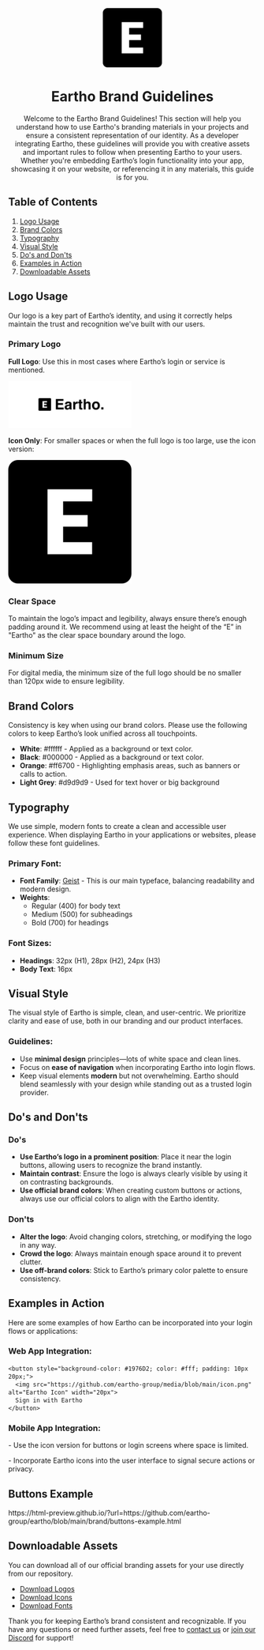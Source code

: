 <div align="center">
  <a href="https://eartho.io">
    <img src="https://github.com/eartho-group/media/blob/main/icon.png" alt="Eartho Logo" width="120">
  </a>
  <h1>Eartho Brand Guidelines</h1>
  <p>Welcome to the Eartho Brand Guidelines! This section will help you understand how to use Eartho's branding materials in your projects and ensure a consistent representation of our identity. As a developer integrating Eartho, these guidelines will provide you with creative assets and important rules to follow when presenting Eartho to your users. Whether you're embedding Eartho’s login functionality into your app, showcasing it on your website, or referencing it in any materials, this guide is for you.</p>
</div>

<h2>Table of Contents</h2>
<ol>
  <li><a href="#logo-usage">Logo Usage</a></li>
  <li><a href="#brand-colors">Brand Colors</a></li>
  <li><a href="#typography">Typography</a></li>
  <li><a href="#visual-style">Visual Style</a></li>
  <li><a href="#dos-and-donts">Do's and Don'ts</a></li>
  <li><a href="#examples-in-action">Examples in Action</a></li>
  <li><a href="#downloadable-assets">Downloadable Assets</a></li>
</ol>

<h2 id="logo-usage">Logo Usage</h2>
<p>Our logo is a key part of Eartho’s identity, and using it correctly helps maintain the trust and recognition we've built with our users.</p>

<h3>Primary Logo</h3>
<p><b>Full Logo</b>: Use this in most cases where Eartho’s login or service is mentioned.</p>
<img src="https://github.com/eartho-group/media/blob/main/eartho_cover_1.png" alt="Eartho Icon" width="250">
<p><b>Icon Only</b>: For smaller spaces or when the full logo is too large, use the icon version:</p>
<img src="https://github.com/eartho-group/media/blob/main/icon.png" alt="Eartho Logo" width="250">

<h3>Clear Space</h3>
<p>To maintain the logo’s impact and legibility, always ensure there’s enough padding around it. We recommend using at least the height of the “E” in "Eartho" as the clear space boundary around the logo.</p>

<h3>Minimum Size</h3>
<p>For digital media, the minimum size of the full logo should be no smaller than 120px wide to ensure legibility.</p>

<h2 id="brand-colors">Brand Colors</h2>
<p>Consistency is key when using our brand colors. Please use the following colors to keep Eartho’s look unified across all touchpoints.</p>
<ul>
  <li><b>White</b>: #ffffff - Applied as a background or text color.</li>
  <li><b>Black</b>: #000000 - Applied as a background or text color.</li>
  <li><b>Orange</b>: #ff6700 - Highlighting emphasis areas, such as banners or calls to action.</li>
  <li><b>Light Grey</b>: #d9d9d9 - Used for text hover or big background</li>
</ul>


<h2 id="typography">Typography</h2>
<p>We use simple, modern fonts to create a clean and accessible user experience. When displaying Eartho in your applications or websites, please follow these font guidelines.</p>

<h3>Primary Font:</h3>
<ul>
  <li><b>Font Family</b>: <a href="https://vercel.com/font">Geist</a> - This is our main typeface, balancing readability and modern design.</li>
  <li><b>Weights</b>:
    <ul>
      <li>Regular (400) for body text</li>
      <li>Medium (500) for subheadings</li>
      <li>Bold (700) for headings</li>
    </ul>
  </li>
</ul>

<h3>Font Sizes:</h3>
<ul>
  <li><b>Headings</b>: 32px (H1), 28px (H2), 24px (H3)</li>
  <li><b>Body Text</b>: 16px</li>
</ul>

<h2 id="visual-style">Visual Style</h2>
<p>The visual style of Eartho is simple, clean, and user-centric. We prioritize clarity and ease of use, both in our branding and our product interfaces.</p>

<h3>Guidelines:</h3>
<ul>
  <li>Use <b>minimal design</b> principles—lots of white space and clean lines.</li>
  <li>Focus on <b>ease of navigation</b> when incorporating Eartho into login flows.</li>
  <li>Keep visual elements <b>modern</b> but not overwhelming. Eartho should blend seamlessly with your design while standing out as a trusted login provider.</li>
</ul>

<h2 id="dos-and-donts">Do's and Don'ts</h2>

<h3>Do's</h3>
<ul>
  <li><b>Use Eartho’s logo in a prominent position</b>: Place it near the login buttons, allowing users to recognize the brand instantly.</li>
  <li><b>Maintain contrast</b>: Ensure the logo is always clearly visible by using it on contrasting backgrounds.</li>
  <li><b>Use official brand colors</b>: When creating custom buttons or actions, always use our official colors to align with the Eartho identity.</li>
</ul>

<h3>Don'ts</h3>
<ul>
  <li><b>Alter the logo</b>: Avoid changing colors, stretching, or modifying the logo in any way.</li>
  <li><b>Crowd the logo</b>: Always maintain enough space around it to prevent clutter.</li>
  <li><b>Use off-brand colors</b>: Stick to Eartho’s primary color palette to ensure consistency.</li>
</ul>

<h2 id="examples-in-action">Examples in Action</h2>
<p>Here are some examples of how Eartho can be incorporated into your login flows or applications:</p>

<h3>Web App Integration:</h3>
<pre><code>&lt;button style="background-color: #1976D2; color: #fff; padding: 10px 20px;"&gt;
  &lt;img src="https://github.com/eartho-group/media/blob/main/icon.png" alt="Eartho Icon" width="20px"&gt;
  Sign in with Eartho
&lt;/button&gt;
</code></pre>

<h3>Mobile App Integration:</h3>
<p>- Use the icon version for buttons or login screens where space is limited.</p>
<p>- Incorporate Eartho icons into the user interface to signal secure actions or privacy.</p>

<h2 id="downloadable-assets">Buttons Example</h2>
<p>
https://html-preview.github.io/?url=https://github.com/eartho-group/eartho/blob/main/brand/buttons-example.html
</p>

<h2 id="downloadable-assets">Downloadable Assets</h2>
<p>You can download all of our official branding assets for your use directly from our repository.</p>
<ul>
  <li><a href="https://github.com/eartho-group/media">Download Logos</a></li>
  <li><a href="https://github.com/eartho-group/media">Download Icons</a></li>
  <li><a href="https://vercel.com/font">Download Fonts</a></li>
</ul>

<p>Thank you for keeping Eartho’s brand consistent and recognizable. If you have any questions or need further assets, feel free to <a href="mailto:contact@eartho.io">contact us</a> or <a href="https://discord.gg/5QbuTNTG2q">join our Discord</a> for support!</p>
